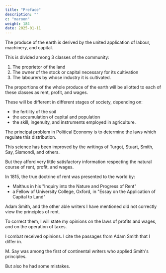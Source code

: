 ```yaml
---
title: "Preface"
description: ""
c: "maroon"
weight: 184
date: 2025-01-11
---
```



<!-- 1817.
J. McCreery. Printer,
Black Horse Court, London. -->


The produce of the earth is derived by the united application of labour, machinery, and capital.

This is divided among 3 classes of the community:

1. The proprietor of the land
2. The owner of the stock or capital necessary for its cultivation
3. The labourers by whose industry it is cultivated.



The proportions of the whole produce of the earth will be allotted to each of these classes as rent, profit, and wages. 

These will be different in different stages of society, depending on:
- the fertility of the soil
- the accumulation of capital and population
- the skill, ingenuity, and instruments employed in agriculture.


The principal problem in Political Economy is to determine the laws which regulate this distribution.

This science has been improved by the writings of Turgot, Stuart, Smith, Say, Sismondi, and others.

But they afford very little satisfactory information respecting the natural course of rent, profit, and wages.



In 1815, the true doctrine of rent was presented to the world by:
- Malthus in his "Inquiry into the Nature and Progress of Rent"
- a Fellow of University College, Oxford, in "Essay on the Application of Capital to Land" 

<!-- without a knowledge of which it is impossible to understand the effect of the progress of wealth on profits and wages, or to trace satisfactorily the influence of taxation on different classes of the community, particularly when the commodities taxed are the productions immediately derived from the surface of the earth. -->

Adam Smith, and the other able writers I have mentioned did not correctly view the principles of rent.

<!-- - , have, it appears to me, overlooked many important truths, which can only be discovered after the subject of rent is thoroughly understood. -->

To correct them, I will state my opinions on the laws of profits and wages, and on the operation of taxes.

<!-- supply this deficiency, abilities are required of a far superior cast to any possessed by the writer of the following pages; yet after having given to this subject his best consideration—after the aid which he has derived from the works of the above-mentioned eminent writers—and after the valuable experience which a few late years, abounding in facts, have yielded to the present generation—it will not, he trusts, be deemed presumptuous in him to state his  -->

<!-- If the principles which he deems correct should be found to be so, it will be for others more able than himself to trace them to all their important consequences. -->

I combat received opinions. I cite the passages from Adam Smith that I differ in. 

<!--  from which he sees reason to differ;

but he hopes it will not on that account be suspected that he does not, in common with all those who acknowledge the importance of the science of Political Economy, participate in the admiration which the profound vi work of this celebrated author so justly excites. -->

<!-- The same remark may be applied to the excellent works of  -->

M. Say was among the first of continental writers who applied Smith's principles.

But also he had some mistakes. 

<!--  , and who has done more than all other continental writers taken together, to recommend the principles of that enlightened and beneficial system to the nations of Europe; 

but who has succeeded in placing the science in a more logical, and more instructive order; and has enriched it by several discussions, original, accurate, and profound.1 The respect, however, which the author entertains for the writings of this gentleman, has not prevented him from commenting with that freedom which he thinks the interests of science require, on such passages of the "Economie Politique," as appeared at variance with his own ideas. -->



<!-- CHAP.	 	Page
I.	On Value	1
II.	On Rent	49
III.	On the Rent of Mines	77
IV.	On Natural and Market Price	82
V.	On Wages	90
V*.	On Profits	116
VI.	On Foreign Trade	146
VII.	On Taxes	186
VIII.	Taxes on Raw Produce	194
VIII*.	Taxes on Rent	221
IX.	Tithes	225
X.	Land-Tax	232
XI.	Taxes on Gold	247
XII.	Taxes on Houses	262
XIII.	Taxes on Profits	269
XIV.	Taxes on Wages	285
XV.	Taxes on other Commodities than Raw Produce	330
XVI.	Poor Rates	354
XVII.	On Sudden Changes in the Channels of Trade	363
XVIII.	Value and Riches, their Distinctive Properties	377
viiiXIX.	Effects of Accumulation on Profits and Interest	398
XX.	Bounties on Exportation, and Prohibitions of Importation	417
XXI.	On Bounties on Production	449
XXII.	Doctrine of Adam Smith concerning the Rent of Land	458
XXIII.	On Colonial Trade	476
XXIV.	On Gross and Net Revenue	491
XXV.	On Currency and Banks	499
XXVI.	On the comparative Value of Gold, Corn, and Labour, in Rich and in Poor Countries	527
XXVII.	Taxes paid by the Producer	538
XXVIII.	On the Influence of Demand and Supply on Prices	542
XXIX.	Mr. Malthus's Opinions on Rent	549 -->


